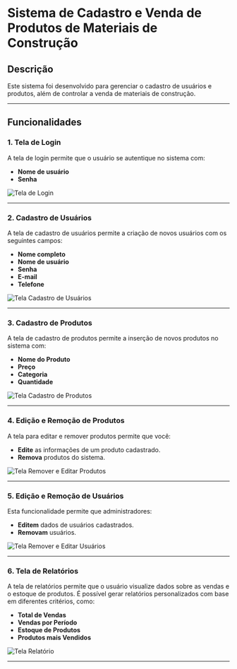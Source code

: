 # Sistema de Cadastro e Venda de Produtos de Materiais de Construção

## Descrição

Este sistema foi desenvolvido para gerenciar o cadastro de usuários e produtos, além de controlar a venda de materiais de construção.

---

## Funcionalidades

### 1. Tela de Login

A tela de login permite que o usuário se autentique no sistema com:
- **Nome de usuário**
- **Senha**

![Tela de Login](loja/loja/Imagens/Telas%20High%20Fidelity%20(Alta%20Fidelidade)/Tela%20Login.png)

---

### 2. Cadastro de Usuários

A tela de cadastro de usuários permite a criação de novos usuários com os seguintes campos:
- **Nome completo**
- **Nome de usuário**
- **Senha**
- **E-mail**
- **Telefone**

![Tela Cadastro de Usuários](loja/loja/Imagens/Telas%20High%20Fidelity%20(Alta%20Fidelidade)/Tela%20Cadastro%20Usuarios.png)

---

### 3. Cadastro de Produtos

A tela de cadastro de produtos permite a inserção de novos produtos no sistema com:
- **Nome do Produto**
- **Preço**
- **Categoria**
- **Quantidade**

![Tela Cadastro de Produtos](loja/loja/Imagens/Telas%20High%20Fidelity%20(Alta%20Fidelidade)/Tela%20Cadastro%20Produtos.png)

---

### 4. Edição e Remoção de Produtos

A tela para editar e remover produtos permite que você:
- **Edite** as informações de um produto cadastrado.
- **Remova** produtos do sistema.

![Tela Remover e Editar Produtos](loja/loja/Imagens/Telas%20High%20Fidelity%20(Alta%20Fidelidade)/Tela%20Remover%20e%20Editar%20Produtos.png)

---

### 5. Edição e Remoção de Usuários

Esta funcionalidade permite que administradores:
- **Editem** dados de usuários cadastrados.
- **Removam** usuários.

![Tela Remover e Editar Usuários](loja/loja/Imagens/Telas%20High%20Fidelity%20(Alta%20Fidelidade)/Tela%20Remover%20e%20Editar%20Usuarios.png)

---

### 6. Tela de Relatórios

A tela de relatórios permite que o usuário visualize dados sobre as vendas e o estoque de produtos. É possível gerar relatórios personalizados com base em diferentes critérios, como:
- **Total de Vendas**
- **Vendas por Período**
- **Estoque de Produtos**
- **Produtos mais Vendidos**

![Tela Relatório](loja/loja/Imagens/Telas%20High%20Fidelity%20(Alta%20Fidelidade)/Tela%20Relatorio.png)

---
